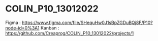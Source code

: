 # COLIN_P10_13012022

Figma : https://www.figma.com/file/SHequHw0J1sBpZGDuBQj8F/P10?node-id=0%3A1
Kanban : https://github.com/Creaprog/COLIN_P10_13012022/projects/1

